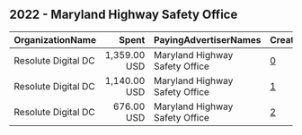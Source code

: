 ## 2022 - Maryland Highway Safety Office 
|OrganizationName|Spent|PayingAdvertiserNames|CreativeUrls|Impressions|Genders|AgeBrackets|CountryCodes|BillingAddresses|CandidateBallotInformation|
|:---|---:|:---|:---|---:|:---|:---|:---|:---|:---|
|Resolute Digital DC|1,359.00 USD|Maryland Highway Safety Office|[0](https://www.snap.com/political-ads/asset/9f026072e2ae92493c25d9fc15d181e798b5b5abaff74343fcd7ee3c532714b0?mediaType=jpeg)|460,086|||united states|"PO Box 542008,Omaha,68154,US"||
|Resolute Digital DC|1,140.00 USD|Maryland Highway Safety Office|[1](https://www.snap.com/political-ads/asset/b148235ac2395222b6bcd5c42cadd1175f75e40cfc30e49d7555323cb6391fcb?mediaType=jpeg)|379,043|||united states|"PO Box 542008,Omaha,68154,US"||
|Resolute Digital DC|676.00 USD|Maryland Highway Safety Office|[2](https://www.snap.com/political-ads/asset/f0db6ce0f943bbbe491563b02c96f2ac5f54f95905349a9f33f214de1c0cbd39?mediaType=jpeg)|89,926||18-35|united states|"PO Box 542008,Omaha,68154,US"||
